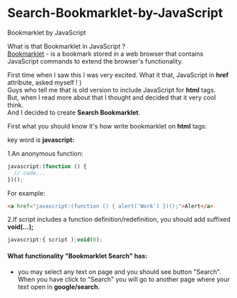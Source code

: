 Search-Bookmarklet-by-JavaScript
================================

Bookmarklet by JavaScript


What is that Bookmarklet in JavaScript ? <br/>
[Bookmarklet](http://en.wikipedia.org/wiki/Bookmarklet) - is a bookmark stored in a web browser that contains JavaScript commands to extend the browser's functionality.

First time when I saw this I was very excited. What it that, JavaScript in **href** attribute, asked myself ! )<br/>
Guys who tell me that is old version to include JavaScript for **html** tags. <br/>
But, when I read more about that I thought and decided that it very cool think.<br/>
And I decided to create **Search Bookmarklet**.<br/>

First what you should know it's how write bookmarklet on **html** tags:<br/>

key word is **javascript:**<br/>

1.An anonymous function:
```javascript
javascript:(function () {
  // code...
})();
```
For example:
```html
<a href="javascript:(function () { alert('Work') })();">Alert</a>
```
2.If script includes a function definition/redefinition, you should add suffixed **void(...);**
```javascript
javascript:{ script );void(0);
```
#### What functionality "Bookmarklet Search" has:
- you may select any text on page and you should see button "Search". When you have click to "Search" you will go to another page where your text open in **google/search**.

